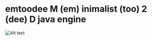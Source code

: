 # emtoodee M (em) inimalist (too) 2 (dee) D java engine

![Alt text](https://raw.github.com/mbohun/mbohun_graph-experiments/emtoodee-design/master/engine-architecture.png "first version created in dia")
